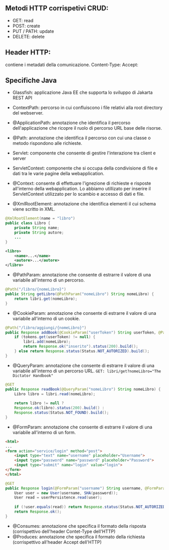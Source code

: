 
## Metodi HTTP corrispetivi CRUD: 
- GET: read
- POST: create
- PUT / PATH: update
- DELETE: delete

##  Header HTTP:
contiene i metadati della comunicazione.
Content-Type: 
Accept: 

## Specifiche Java
- Glassfish: applicazione Java EE che supporta lo sviluppo di Jakarta REST API
- ContextPath: percorso in cui confluiscono i file relativi alla root directory del webserver.

- @ApplicationPath: annotazione che identifica il percorso dell'applicazione che ricopre il ruolo di percorso URL base delle risorse.

- @Path: annotazione che identifica il percorso con cui una classe o metodo rispondono alle richieste.

- Servlet: componente che consente di gestire l'interazione tra client e server
- ServletContext: componente che si occupa della condivisione di file e dati tra le varie pagine della webapplication.
- @Context: consente di effettuare l'ignezione di richieste e risposte all'interno della webapplication. Lo abbiamo utillizato per inserire il ServletContext utilizzato per lo scambio e accesso di dati e file. 


- @XmlRootElement: annotazione che identifica elementi il cui schema viene scritto in XML.
```java
@XmlRootElement(name = "libro")
public class Libro {
	private String name;
	private String autore;
	...
}
```
```xml
<libro>
	<name>...</name>
	<autore>...</autore>
</libro>
```

- @PathParam: annotazione che consente di estrarre il valore di una variabile all'interno di un percorso.
```java
@Path("/libro/{nomeLibro}")
public String getLibro(@PathParam("nomeLibro") String nomeLibro) {
	return libri.get(nomeLibro);
}
```

- @CookieParam: annotazione che consente di estrarre il valore di una variabile all'interno di un cookie.
```java
@Path("/libro/aggiungi/{nomeLibro}")
public Response addBook(@CookieParam("userToken") String userToken, @PathParam("nomeLibro") String nomeLibro) {
	if (tokens.get(userToken) != null) {
		libri.add(nomeLibro);
		return Response.ok("inserito").status(200).build();
	} else return Response.status(Status.NOT_AUTORIZED).build();
}
```

- @QueryParam: annotazione che consente di estrarre il valore di una variabile all'interno di un percorso URL.
`GET: libri/get?nomeLibro="The Dictator Handbook"`
```java
@GET
public Response readBook(@QueryParam("nomeLibro") String nomeLibro) {
	Libro libro = libri.read(nomeLibro);
	
	return libro != null ? 
	Response.ok(libro).status(200).build() : 
	Response.status(Status.NOT_FOUND).build();	
}
```

- @FormParam: annotazione che consente di estrarre il valore di una variabile all'interno di un form.
```html
<html>
...
<form action="service/login" method="post">
	<input type="text" name="username" placeholder="Username">
	<input type="password" name="password" placeholder="Password">
	<input type="submit" name="login" value="login">
</form>
</html>
```
```java
@GET
public Response login(@FormParam("username") String username, @FormParam("password") String password) {
	User user = new User(username, SHA(password));
	User read = userPersistence.read(user);
	
	if (!user.equals(read)) return Response.status(Status.NOT_AUTORIZED);
	return Response.ok();
}
```

- @Consumes: annotazione che specifica il formato della risposta (corrispettivo dell'header Contet-Type dell'HTTP)
- @Produces: annotazione che specifica il formato della richiesta (corrispettivo  all'header Accept  dell'HTTP)

